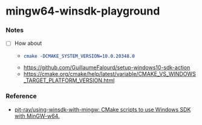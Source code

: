 mingw64-winsdk-playground
=========================
### Notes
- [ ] How about
  - ```CMake
    cmake -DCMAKE_SYSTEM_VERSION=10.0.20348.0
    ```
  - https://github.com/GuillaumeFalourd/setup-windows10-sdk-action
  - https://cmake.org/cmake/help/latest/variable/CMAKE_VS_WINDOWS_TARGET_PLATFORM_VERSION.html

### Reference
- [pit-ray/using-winsdk-with-mingw: CMake scripts to use Windows SDK with MinGW-w64.](https://github.com/pit-ray/using-winsdk-with-mingw)
